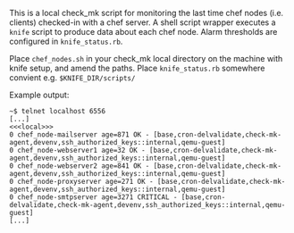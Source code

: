 This is a local check_mk script for monitoring the last time chef nodes (i.e. clients)
checked-in with a chef server. A shell script wrapper executes a `knife` script to produce
data about each chef node. Alarm thresholds are configured in `knife_status.rb`.

Place `chef_nodes.sh` in your check_mk local directory on the machine with knife setup, and amend the paths.
Place `knife_status.rb` somewhere convient e.g. `$KNIFE_DIR/scripts/`

Example output:

```
~$ telnet localhost 6556
[...]
<<<local>>>
0 chef_node-mailserver age=871 OK - [base,cron-delvalidate,check-mk-agent,devenv,ssh_authorized_keys::internal,qemu-guest]
0 chef_node-webserver1 age=32 OK - [base,cron-delvalidate,check-mk-agent,devenv,ssh_authorized_keys::internal,qemu-guest]
0 chef_node-webserver2 age=841 OK - [base,cron-delvalidate,check-mk-agent,devenv,ssh_authorized_keys::internal,qemu-guest]
0 chef_node-proxyserver age=271 OK - [base,cron-delvalidate,check-mk-agent,devenv,ssh_authorized_keys::internal,qemu-guest]
0 chef_node-smtpserver age=3271 CRITICAL - [base,cron-delvalidate,check-mk-agent,devenv,ssh_authorized_keys::internal,qemu-guest]
[...]
```
